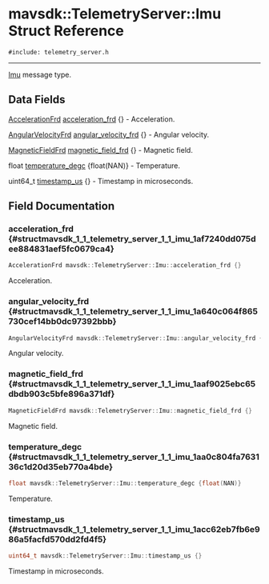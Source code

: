 # mavsdk::TelemetryServer::Imu Struct Reference
`#include: telemetry_server.h`

----


[Imu](structmavsdk_1_1_telemetry_server_1_1_imu.md) message type. 


## Data Fields


[AccelerationFrd](structmavsdk_1_1_telemetry_server_1_1_acceleration_frd.md) [acceleration_frd](#structmavsdk_1_1_telemetry_server_1_1_imu_1af7240dd075dee884831aef5fc0679ca4) {} - Acceleration.

[AngularVelocityFrd](structmavsdk_1_1_telemetry_server_1_1_angular_velocity_frd.md) [angular_velocity_frd](#structmavsdk_1_1_telemetry_server_1_1_imu_1a640c064f865730cef14bb0dc97392bbb) {} - Angular velocity.

[MagneticFieldFrd](structmavsdk_1_1_telemetry_server_1_1_magnetic_field_frd.md) [magnetic_field_frd](#structmavsdk_1_1_telemetry_server_1_1_imu_1aaf9025ebc65dbdb903c5bfe896a371df) {} - Magnetic field.

float [temperature_degc](#structmavsdk_1_1_telemetry_server_1_1_imu_1aa0c804fa763136c1d20d35eb770a4bde) {float(NAN)} - Temperature.

uint64_t [timestamp_us](#structmavsdk_1_1_telemetry_server_1_1_imu_1acc62eb7fb6e986a5facfd570dd2fd4f5) {} - Timestamp in microseconds.


## Field Documentation


### acceleration_frd {#structmavsdk_1_1_telemetry_server_1_1_imu_1af7240dd075dee884831aef5fc0679ca4}

```cpp
AccelerationFrd mavsdk::TelemetryServer::Imu::acceleration_frd {}
```


Acceleration.


### angular_velocity_frd {#structmavsdk_1_1_telemetry_server_1_1_imu_1a640c064f865730cef14bb0dc97392bbb}

```cpp
AngularVelocityFrd mavsdk::TelemetryServer::Imu::angular_velocity_frd {}
```


Angular velocity.


### magnetic_field_frd {#structmavsdk_1_1_telemetry_server_1_1_imu_1aaf9025ebc65dbdb903c5bfe896a371df}

```cpp
MagneticFieldFrd mavsdk::TelemetryServer::Imu::magnetic_field_frd {}
```


Magnetic field.


### temperature_degc {#structmavsdk_1_1_telemetry_server_1_1_imu_1aa0c804fa763136c1d20d35eb770a4bde}

```cpp
float mavsdk::TelemetryServer::Imu::temperature_degc {float(NAN)}
```


Temperature.


### timestamp_us {#structmavsdk_1_1_telemetry_server_1_1_imu_1acc62eb7fb6e986a5facfd570dd2fd4f5}

```cpp
uint64_t mavsdk::TelemetryServer::Imu::timestamp_us {}
```


Timestamp in microseconds.

